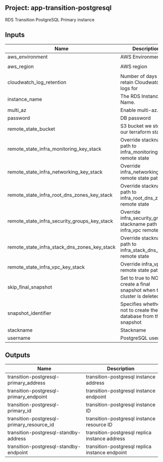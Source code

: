 ## Project: app-transition-postgresql

RDS Transition PostgreSQL Primary instance


## Inputs

| Name | Description | Type | Default | Required |
|------|-------------|:----:|:-----:|:-----:|
| aws_environment | AWS Environment | string | - | yes |
| aws_region | AWS region | string | `eu-west-1` | no |
| cloudwatch_log_retention | Number of days to retain Cloudwatch logs for | string | - | yes |
| instance_name | The RDS Instance Name. | string | `` | no |
| multi_az | Enable multi-az. | string | `true` | no |
| password | DB password | string | - | yes |
| remote_state_bucket | S3 bucket we store our terraform state in | string | - | yes |
| remote_state_infra_monitoring_key_stack | Override stackname path to infra_monitoring remote state | string | `` | no |
| remote_state_infra_networking_key_stack | Override infra_networking remote state path | string | `` | no |
| remote_state_infra_root_dns_zones_key_stack | Override stackname path to infra_root_dns_zones remote state | string | `` | no |
| remote_state_infra_security_groups_key_stack | Override infra_security_groups stackname path to infra_vpc remote state | string | `` | no |
| remote_state_infra_stack_dns_zones_key_stack | Override stackname path to infra_stack_dns_zones remote state | string | `` | no |
| remote_state_infra_vpc_key_stack | Override infra_vpc remote state path | string | `` | no |
| skip_final_snapshot | Set to true to NOT create a final snapshot when the cluster is deleted. | string | - | yes |
| snapshot_identifier | Specifies whether or not to create the database from this snapshot | string | `` | no |
| stackname | Stackname | string | - | yes |
| username | PostgreSQL username | string | - | yes |

## Outputs

| Name | Description |
|------|-------------|
| transition-postgresql-primary_address | transition-postgresql instance address |
| transition-postgresql-primary_endpoint | transition-postgresql instance endpoint |
| transition-postgresql-primary_id | transition-postgresql instance ID |
| transition-postgresql-primary_resource_id | transition-postgresql instance resource ID |
| transition-postgresql-standby-address | transition-postgresql replica instance address |
| transition-postgresql-standby-endpoint | transition-postgresql replica instance endpoint |

